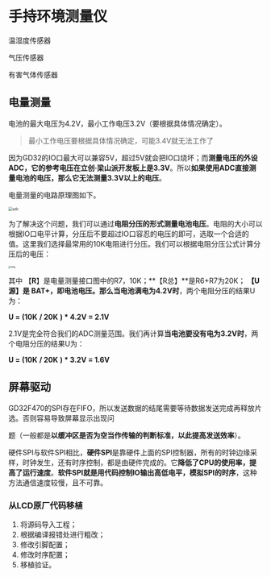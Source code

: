 # 手持环境测量仪

温湿度传感器



气压传感器

有害气体传感器

## 电量测量

电池的最大电压为4.2V，最小工作电压3.2V（要根据具体情况确定）。

> 最小工作电压要根据具体情况确定，可能3.4V就无法工作了

因为GD32的IO口最大可以兼容5V，超过5V就会把IO口烧坏；而**测量电压的外设ADC，它的参考电压在立创·梁山派开发板上是3.3V**。所以**如果使用ADC直接测量电池的电压，那么它无法测量3.3V以上的电压**。

电量测量的电路原理图如下。

<img src="E:\076lxl\work\note4embedded\pic\adc.png" alt="adc" style="zoom:50%;" />

为了解决这个问题，我们可以通过**电阻分压的形式测量电池电压**。电阻的大小可以根据IO口电平计算，分压后不要超过IO口容忍的电压的即可，选取一个合适的值。这里我们选择最常用的10K电阻进行分压。我们可以根据电阻分压公式计算分压后的电压：

<img src="E:\076lxl\work\note4embedded\prj\assets\eq1.png" alt="img" style="zoom:33%;" />

其中 【**R**】是电量测量接口图中的R7，10K；**【R总】**是R6+R7为20K； **【U源】**是 BAT+，即电池电压。那么**当电池满电为4.2V时**，两个电阻分压的结果U为：

**U = (10K** **/ 20K** **) \* 4.2V = 2.1V**

2.1V是完全符合我们的ADC测量范围。我们再计算**当电池要没有电为3.2V时**，两个电阻分压的结果U为：

**U = (10K** **/ 20K** **) \* 3.2V = 1.6V**

## 屏幕驱动

GD32F470的SPI存在FIFO，所以发送数据的结尾需要等待数据发送完成再释放片选。否则容易导致屏幕显示出现问

题（一般都是**以缓冲区是否为空当作传输的判断标准，以此提高发送效率**）。

硬件SPI与软件SPI相比，**硬件SPI**是靠硬件上面的SPI控制器，所有的时钟边缘采样，时钟发生，还有时序控制，都是由硬件完成的。它**降低了CPU的使用率，提高了运行速度**。**软件SPI就是用代码控制IO输出高低电平，模拟SPI的时序**，这种方法通信速度较慢，且不可靠。

### 从LCD原厂代码移植

1. 将源码导入工程；
2. 根据编译报错处进行粗改；
3. 修改引脚配置；
4. 修改时序配置；
5. 移植验证。